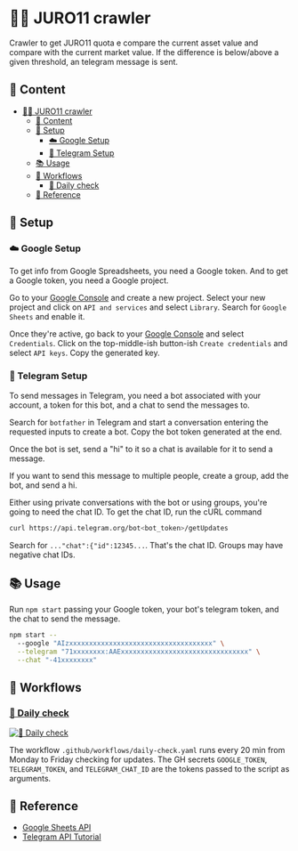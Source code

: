# 🏊‍♀️ JURO11 crawler

Crawler to get JURO11 quota e compare the current asset value and compare with the current market value. If the difference is below/above a given threshold, an telegram message is sent.

## 📰 Content

- [🏊‍♀️ JURO11 crawler](#️-juro11-crawler)
  - [📰 Content](#-content)
  - [🔧 Setup](#-setup)
    - [☁️ Google Setup](#️-google-setup)
    - [💬 Telegram Setup](#-telegram-setup)
  - [📚 Usage](#-usage)
  - [🚀 Workflows](#-workflows)
    - [🔄 Daily check](#-daily-check)
  - [📖 Reference](#-reference)

## 🔧 Setup

### ☁️ Google Setup

To get info from Google Spreadsheets, you need a Google token. And to get a Google token, you need a Google project.

Go to your [Google Console](https://console.cloud.google.com/?hl=pt-br) and create a new project. Select your new project and click on `API and services` and select `Library`. Search for `Google Sheets` and enable it.

Once they're active, go back to your [Google Console](https://console.cloud.google.com/?hl=pt-br) and select `Credentials`. Click on the top-middle-ish button-ish `Create credentials` and select `API keys`. Copy the generated key.

### 💬 Telegram Setup

To send messages in Telegram, you need a bot associated with your account, a token for this bot, and a chat to send the messages to.

Search for `botfather` in Telegram and start a conversation entering the requested inputs to create a bot. Copy the bot token generated at the end.

Once the bot is set, send a "hi" to it so a chat is available for it to send a message.

If you want to send this message to multiple people, create a group, add the bot, and send a hi.

Either using private conversations with the bot or using groups, you're going to need the chat ID. To get the chat ID, run the cURL command

```bash
curl https://api.telegram.org/bot<bot_token>/getUpdates
```

Search for `..."chat":{"id":12345...`. That's the chat ID. Groups may have negative chat IDs.

## 📚 Usage

Run `npm start` passing your Google token, your bot's telegram token, and the chat to send the message.

```bash
npm start --
  --google "AIzxxxxxxxxxxxxxxxxxxxxxxxxxxxxxxxxxxxx" \
  --telegram "71xxxxxxxx:AAExxxxxxxxxxxxxxxxxxxxxxxxxxxxxxxx" \
  --chat "-41xxxxxxxx"
```

## 🚀 Workflows

### [🔄 Daily check](https://github.com/planetsLightningArrester/juro-11-crawler/actions/workflows/daily-check.yaml)

[![🔄 Daily check](https://github.com/planetsLightningArrester/juro-11-crawler/actions/workflows/daily-check.yaml/badge.svg)](https://github.com/planetsLightningArrester/juro-11-crawler/actions/workflows/daily-check.yaml)

The workflow `.github/workflows/daily-check.yaml` runs every 20 min from Monday to Friday checking for updates. The GH secrets `GOOGLE_TOKEN`, `TELEGRAM_TOKEN`, and `TELEGRAM_CHAT_ID` are the tokens passed to the script as arguments.

## 📖 Reference

- [Google Sheets API](https://developers.google.com/sheets/api/)
- [Telegram API Tutorial](https://core.telegram.org/bots/tutorial)

